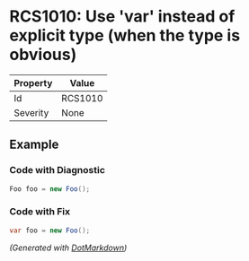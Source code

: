 # RCS1010: Use 'var' instead of explicit type \(when the type is obvious\)

| Property | Value   |
| -------- | ------- |
| Id       | RCS1010 |
| Severity | None    |

## Example

### Code with Diagnostic

```csharp
Foo foo = new Foo();
```

### Code with Fix

```csharp
var foo = new Foo();
```


*\(Generated with [DotMarkdown](http://github.com/JosefPihrt/DotMarkdown)\)*